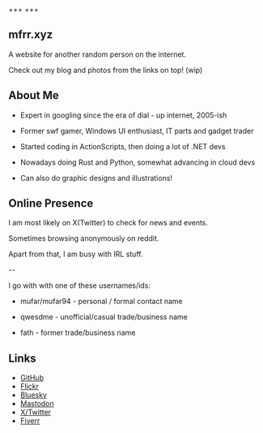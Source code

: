 +++
+++

## mfrr.xyz

A website for another random person on the internet.
  
Check out my blog and photos from the links on top! (wip)
  
  
## About Me

 - Expert in googling since the era of dial - up internet, 2005-ish
  
 - Former swf gamer, Windows UI enthusiast, IT parts and gadget trader
 
 - Started coding in ActionScripts, then doing a lot of .NET devs
 
 - Nowadays doing Rust and Python, somewhat advancing in cloud devs
 
 - Can also do graphic designs and illustrations!

## Online Presence

I am most likely on X(Twitter) to check for news and events. 

Sometimes browsing anonymously on reddit.

Apart from that, I am busy with IRL stuff.

-- 

I go with with one of these usernames/ids:

 - mufar/mufar94 - personal / formal contact name
 
 - qwesdme - unofficial/casual trade/business name
 
 - fath - former trade/business name 
 
## Links
- [GitHub](https://github.com/mufar94)
- [Flickr](https://www.flickr.com/photos/201413722@N03/albums/)
- [Bluesky](https://bsky.app/profile/mufar94.bsky.social)
- [Mastodon](https://mastodon.social/@mufar94)
- [X/Twitter](https://x.com/mufar94)
- [Fiverr](https://fiverr.com/qwesdme)